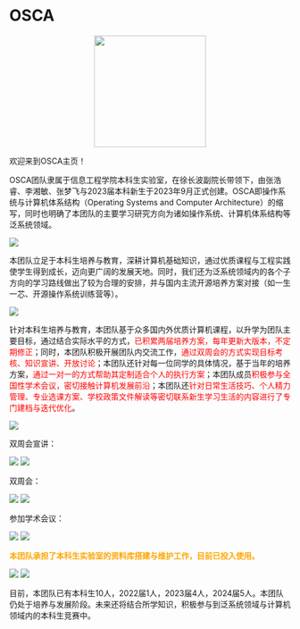 # OSCA

<center><img src="index-pic/osca-logo.png" width="200"/></center>


欢迎来到OSCA主页！

OSCA团队隶属于信息工程学院本科生实验室，在徐长波副院长带领下，由张浩睿、李湘敏、张梦飞与2023届本科新生于2023年9月正式创建。OSCA即操作系统与计算机体系结构（Operating Systems and Computer Architecture）的缩写，同时也明确了本团队的主要学习研究方向为诸如操作系统、计算机体系结构等泛系统领域。

![](./members/osca-20250108.png)

本团队立足于本科生培养与教育，深耕计算机基础知识，通过优质课程与工程实践使学生得到成长，迈向更广阔的发展天地。同时，我们还为泛系统领域内的各个子方向的学习路线做出了较为合理的安排，并与国内主流开源培养方案对接（如一生一芯、开源操作系统训练营等）。

![](./index-pic/图片2-一生一芯现场.jpg)

针对本科生培养与教育，本团队基于众多国内外优质计算机课程，以升学为团队主要目标，通过结合实际水平的方式，<font color="red">已积累两届培养方案，每年更新大版本，不定期修正</font>；同时，本团队积极开展团队内交流工作，<font color="red">通过双周会的方式实现目标考核、知识宣讲、开放讨论</font>；本团队还针对每一位同学的具体情况，基于当年的培养方案，<font color="red">通过一对一的方式帮助其定制适合个人的执行方案</font>；本团队成员<font color="red">积极参与全国性学术会议，密切接触计算机发展前沿</font>；本团队还<font color="red">针对日常生活技巧、个人精力管理、专业选课方案、学校政策文件解读等密切联系新生学习生活的内容进行了专门建档与迭代优化</font>。

![](./index-pic/图片3-培养方案截图.png)

双周会宣讲：

![](./index-pic/图片4-双周会宣讲.jpg)
![](./index-pic/图片5-双周会宣讲.jpg)

双周会：

![](./index-pic/图片6-双周会-1.jpg)
![](./index-pic/图片7-双周会-2.jpg)

参加学术会议：

![](./index-pic/图片8-学术会议-1.jpg)
![](./index-pic/图片9-学术会议-2.jpg)

<font color="orange">**本团队承担了本科生实验室的资料库搭建与维护工作，目前已投入使用。**</font>

![](./index-pic/图片10-服务器后台界面.png)
![](./index-pic/图片11-服务器照片.jpg)

目前，本团队已有本科生10人，2022届1人，2023届4人，2024届5人。本团队仍处于培养与发展阶段。未来还将结合所学知识，积极参与到泛系统领域与计算机领域内的本科生竞赛中。